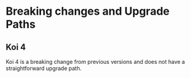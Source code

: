 # Breaking changes and Upgrade Paths

## Koi 4

Koi 4 is a breaking change from previous versions and does not have a
straightforward upgrade path.
